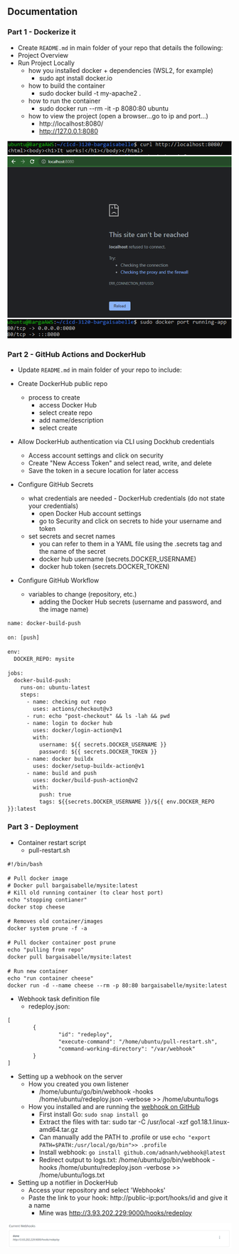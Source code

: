 ## Documentation

### Part 1 - Dockerize it

- Create `README.md` in main folder of your repo that details the following:
- Project Overview
- Run Project Locally
  - how you installed docker + dependencies (WSL2, for example)
    - sudo apt install docker.io
  - how to build the container
    - sudo docker build -t my-apache2 .
  - how to run the container
    - sudo docker run --rm -it -p 8080:80 ubuntu
  - how to view the project (open a browser...go to ip and port...)
    - http://localhost:8080/
    - http://127.0.0.1:8080

![curl 8080](../images/curl8080.png)
![web 8080](../images/web8080.png)
![port running](../images/port8080.png)
  
### Part 2 - GitHub Actions and DockerHub  
  
- Update `README.md` in main folder of your repo to include:

- Create DockerHub public repo
  - process to create
    - access Docker Hub
    - select create repo
    - add name/description
    - select create
- Allow DockerHub authentication via CLI using Dockhub credentials
  - Access account settings and click on security
  - Create "New Access Token" and select read, write, and delete
  - Save the token in a secure location for later access
- Configure GitHub Secrets
  - what credentials are needed - DockerHub credentials (do not state your credentials)
    - open Docker Hub account settings 
    - go to Security and click on secrets to hide your username and token
  - set secrets and secret names
    - you can refer to them in a YAML file using the .secrets tag and the name of the secret
    - docker hub username (secrets.DOCKER_USERNAME)
    - docker hub token (secrets.DOCKER_TOKEN)
- Configure GitHub Workflow
  - variables to change (repository, etc.)
    - adding the Docker Hub secrets (username and password, and the image name)

```
name: docker-build-push

on: [push]

env:
  DOCKER_REPO: mysite

jobs:
  docker-build-push:
    runs-on: ubuntu-latest
    steps:
      - name: checking out repo
        uses: actions/checkout@v3
      - run: echo "post-checkout" && ls -lah && pwd
      - name: login to docker hub
        uses: docker/login-action@v1
        with:
          username: ${{ secrets.DOCKER_USERNAME }}
          password: ${{ secrets.DOCKER_TOKEN }}
      - name: docker buildx
        uses: docker/setup-buildx-action@v1
      - name: build and push
        uses: docker/build-push-action@v2
        with:
          push: true
          tags: ${{secrets.DOCKER_USERNAME }}/${{ env.DOCKER_REPO }}:latest
```
  
### Part 3 - Deployment

- Container restart script
  - pull-restart.sh
 ```
 #!/bin/bash

# Pull docker image
# Docker pull bargaisabelle/mysite:latest
# Kill old running container (to clear host port)
echo "stopping contianer"
docker stop cheese

# Removes old container/images
docker system prune -f -a

# Pull docker container post prune
echo "pulling from repo"
docker pull bargaisabelle/mysite:latest

# Run new container
echo "run container cheese"
docker run -d --name cheese --rm -p 80:80 bargaisabelle/mysite:latest
```
- Webhook task definition file
  - redeploy.json:
```
[
        {
                "id": "redeploy",
                "execute-command": "/home/ubuntu/pull-restart.sh",
                "command-working-directory": "/var/webhook"
        }
]
```
- Setting up a webhook on the server
  - How you created you own listener
    - /home/ubuntu/go/bin/webhook -hooks /home/ubuntu/redeploy.json -verbose >> /home/ubuntu/logs
  - How you installed and are running the [webhook on GitHub](https://github.com/adnanh/webhook)
    - First install Go: ```sudo snap install go```
    - Extract the files with tar: sudo tar -C /usr/local -xzf go1.18.1.linux-amd64.tar.gz
    - Can manually add the PATH to .profile or use ```echo "export PATH=$PATH:/usr/local/go/bin">> .profile```
    - Install webhook: ```go install github.com/adnanh/webhook@latest```
    - Redirect output to logs.txt: /home/ubuntu/go/bin/webhook -hooks /home/ubuntu/redeploy.json -verbose >> /home/ubuntu/logs.txt
- Setting up a notifier in DockerHub
  - Access your repository and select 'Webhooks'
  - Paste the link to your hook: http://public-ip:port/hooks/id and give it a name
    - Mine was http://3.93.202.229:9000/hooks/redeploy

![webhook notifier](../images/notifier.png)
